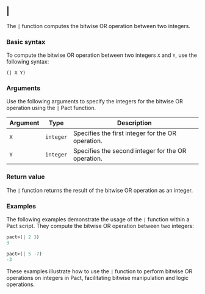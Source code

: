 ## |
The `|` function computes the bitwise OR operation between two integers.

### Basic syntax

To compute the bitwise OR operation between two integers `X` and `Y`, use the following syntax:

`(| X Y)`

### Arguments

Use the following arguments to specify the integers for the bitwise OR operation using the `|` Pact function.

| Argument | Type | Description |
| --- | --- | --- |
| `X` | `integer` | Specifies the first integer for the OR operation. |
| `Y` | `integer` | Specifies the second integer for the OR operation. |

### Return value

The `|` function returns the result of the bitwise OR operation as an integer.

### Examples

The following examples demonstrate the usage of the `|` function within a Pact script. They compute the bitwise OR operation between two integers:

```lisp
pact>(| 2 3)
3
```

```lisp
pact>(| 5 -7)
-3
```

These examples illustrate how to use the `|` function to perform bitwise OR operations on integers in Pact, facilitating bitwise manipulation and logic operations.
